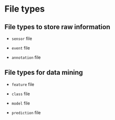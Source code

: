 # File types

## File types to store raw information

* `sensor` file

* `event` file

* `annotation` file

## File types for data mining

* `feature` file

* `class` file

* `model` file

* `prediction` file